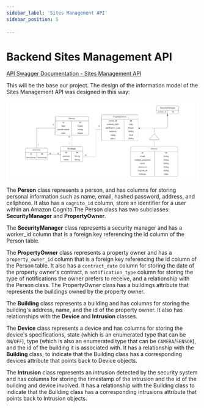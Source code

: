 ```yaml
---
sidebar_label: 'Sites Management API'
sidebar_position: 5

---
```


# Backend Sites Management API
[API Swagger Documentation - Sites Management API](https://app.swaggerhub.com/apis/MARIANACABRALROSA01_1/Sites-Management-API/1.0.0)

This will be the base our project. The design of the information model of the Sites Management API was designed in this way:

![Information Model](../../../static/img/db.png)


The **Person** class represents a person, and has columns for storing personal information such as name, email, hashed password, address, and cellphone. It also has a `cognito_id` column, store an identifier for a user within an Amazon Cognito.The Person class has two subclasses: **SecurityManager** and **PropertyOwner**.

The **SecurityManager** class represents a security manager and has a worker_id column that is a foreign key referencing the id column of the Person table. 

The **PropertyOwner** class represents a property owner and has a `property_owner_id` column that is a foreign key referencing the id column of the Person table. It also has a `contract_date` column for storing the date of the property owner's contract, a `notification_type` column for storing the type of notifications the owner prefers to receive, and a relationship with the Person class. The PropertyOwner class has a buildings attribute that represents the buildings owned by the property owner.

The **Building** class represents a building and has columns for storing the building's address, name, and the id of the property owner. It also has relationships with the **Device** and **Intrusion** classes.

The **Device** class represents a device and has columns for storing the device's specifications, state (which is an enumerated type that can be `ON`/`OFF`), type (which is also an enumerated type that can be `CAMERA`/`SENSOR`), and the id of the building it is associated with. It has a relationship with the **Building** class, to indicate that the Building class has a corresponding devices attribute that points back to Device objects.

The **Intrusion** class represents an intrusion detected by the security system and has columns for storing the timestamp of the intrusion and the id of the building and device involved. It has a relationship with the Building class to indicate that the Building class has a corresponding intrusions attribute that points back to Intrusion objects.
